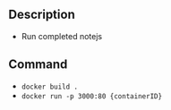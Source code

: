 ## Description 
- Run completed notejs
## Command
- `docker build .`
- `docker run -p 3000:80 {containerID}`